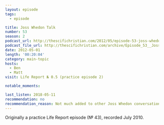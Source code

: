 ```yaml
---
layout: episode
tags:
  - episode

title: Joss Whedon Talk
number: 53
season: 2
podcast_url: http://thescifichristian.com/2012/05/episode-53-joss-whedon-talk/
podcast_file_url: http://thescifichristian.com/archive/Episode_53__Joss_Whedon_Talk.mp3
date: 2012-05-01
length: '00:20:04'
category: main-topic
hosts:
  - Ben
  - Matt
visit: Life Report № 0.5 (practice episode 2)

notable_moments:

last_listen: 2018-05-11
recommendation: no
recommendation_reason: Not much added to other Joss Whedon conversations they've had on the podcast.
---
```

Originally a practice Life Report episode (№ 43), recorded July 2010.